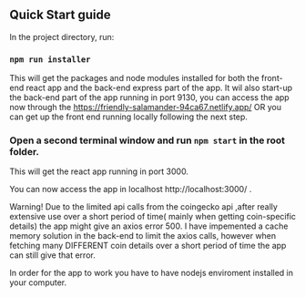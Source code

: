 
## Quick Start guide

In the project directory,  run:

### `npm run installer`
This  will get the packages and node modules installed for both the front-end react app and the back-end express part of the app. It wil also start-up the back-end part of the app running  in port 9130, you can access the app now through the https://friendly-salamander-94ca67.netlify.app/ OR you can get up the front end running locally following the next step.


### Open a second terminal window and run `npm start` in the root folder.
This will get the react app running in port 3000.

You can now access the app in localhost http://localhost:3000/ . 

Warning! Due to the limited api calls from the coingecko api ,after really extensive use over a short period of time( mainly when getting coin-specific details) the app might give an axios error 500. I have impemented a cache memory solution in the back-end to limit the axios calls, however when fetching many DIFFERENT coin details over a short period of time the app can still give that error.


In order for the app to work you have to have nodejs enviroment installed in your computer.
